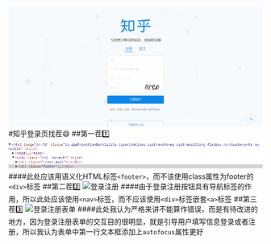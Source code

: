 ![知乎](/student/NginX/assets/zhihu.png)
#知乎登录页找茬:smile:
##第一茬:one:
![底栏语义化问题](assets/zhihu_footer.png)
####此处应该用语义化HTML标签`<footer>`，而不该使用class属性为footer的`<div>`标签
##第二茬:two:
![登录注册](/assets/signin.png)
####由于登录注册按钮具有导航标签的作用，所以此处应该使用`<nav>`标签，而不应该使用`<div>`标签嵌套`<a>`标签
##第三茬:three:
![登录注册表单](/assets/signin_form.png)
####此处我认为严格来讲不能算作错误，而是有待改进的地方，因为登录注册表单的交互目的很明显，就是引导用户填写信息登录或者注册，所以我认为表单中第一行文本框添加上`autofocus`属性更好
